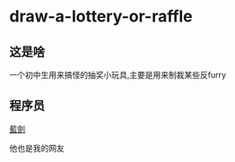 # draw-a-lottery-or-raffle

## 这是啥
一个初中生用来搞怪的抽奖小玩具,主要是用来制裁某些反furry

## 程序员
[藍劍](https://v.douyin.com/if6REAje)

他也是我的网友
